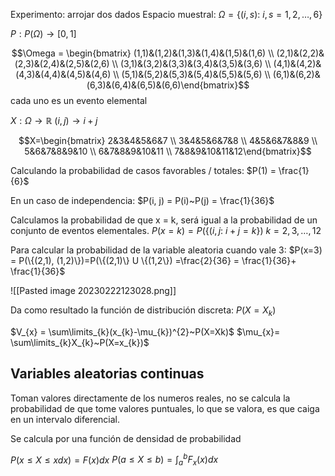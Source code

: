 Experimento: arrojar dos dados
Espacio muestral: $\Omega = \{(i,s):~i,s=1,2,\dots,6\}$

$P:P(\Omega)\rightarrow [0,1]$

$$\Omega = \begin{bmatrix} (1,1)&(1,2)&(1,3)&(1,4)&(1,5)&(1,6) \\ (2,1)&(2,2)&(2,3)&(2,4)&(2,5)&(2,6) \\ (3,1)&(3,2)&(3,3)&(3,4)&(3,5)&(3,6) \\ (4,1)&(4,2)&(4,3)&(4,4)&(4,5)&(4,6) \\ (5,1)&(5,2)&(5,3)&(5,4)&(5,5)&(5,6) \\ (6,1)&(6,2)&(6,3)&(6,4)&(6,5)&(6,6)\end{bmatrix}$$
cada uno es un evento elemental 

$X:\Omega\rightarrow \mathbb{R}$
$(i,j) \rightarrow i+j$

$$X=\begin{bmatrix} 2&3&4&5&6&7 \\ 3&4&5&6&7&8 \\  4&5&6&7&8&9 \\ 5&6&7&8&9&10  \\ 6&7&8&9&10&11 \\ 7&8&9&10&11&12\end{bmatrix}$$


Calculando la probabilidad de casos favorables / totales:
$P(1) = \frac{1}{6}$

En un caso de independencia:
$P(i, j) = P(i)~P(j) = \frac{1}{36}$

Calculamos la probabilidad de que x = k, será igual a la probabilidad de un conjunto de eventos elementales.
$P(x= k) = P(\{(i,j:~i+j =k\})$
$k = 2, 3, \dots, 12$

Para calcular la probabilidad de la variable aleatoria cuando vale 3:
$P(x=3) = P(\{(2,1), (1,2)\})=P(\{(2,1)\} U \{(1,2\}) =\frac{2}{36} = \frac{1}{36}+ \frac{1}{36}$


![[Pasted image 20230222123028.png]]

Da como resultado la función de distribución discreta: $P(X=X_{k})$ 

$V_{x} = \sum\limits_{k}(x_{k}-\mu_{k})^{2}~P(X=Xk)$ 
$\mu_{x}= \sum\limits_{k}X_{k}~P(X=x_{k})$  

## Variables aleatorias continuas
Toman valores directamente de los numeros reales, no se calcula la probabilidad de que tome valores puntuales, lo que se valora, es que caiga en un intervalo diferencial.

Se calcula por una función de densidad de probabilidad

$P(x\leq X\leq xdx) = F(x) dx$ 
$P(a\leq X \leq b) = \int_{a}^{b}F_{x}(x)dx$ 